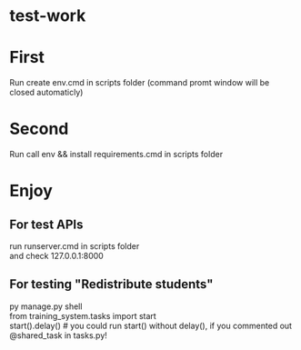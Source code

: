 # test-work

# First
Run create env.cmd in scripts folder (command promt window will be closed automaticly)

# Second 
Run call env && install requirements.cmd in scripts folder

# Enjoy
## For test APIs
run runserver.cmd in scripts folder  
and check 127.0.0.1:8000  


## For testing "Redistribute students" 
py manage.py shell  
from training_system.tasks import start  
start().delay()   # you could run start() without delay(), if you commented out @shared_task in tasks.py!  
